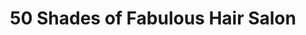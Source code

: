 ---
title: "50 Shades of Fabulous Hair Salon"
url: /christchurch/50-shades-of-fabulous-hair-salon/
shop: hairdresser
---